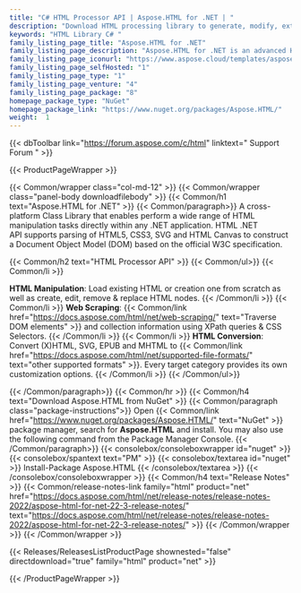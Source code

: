 ```yaml
---
title: "C# HTML Processor API | Aspose.HTML for .NET | "
description: "Download HTML processing library to generate, modify, extract data, convert and render HTML documents without any external software. Also, it supports popular file formats such as EPUB, MHTML, SVG, and Markdown and rendering to PDF, XPS and Image file formats. "
keywords: "HTML Library C# "
family_listing_page_title: "Aspose.HTML for .NET"
family_listing_page_description: "Aspose.HTML for .NET is an advanced HTML manipulation API that enables you to perform a wide range of HTML manipulation tasks directly within your .NET applications."
family_listing_page_iconurl: "https://www.aspose.cloud/templates/aspose/App_Themes/V3/images/html/272x272/aspose_html-for-net.png"
family_listing_page_selfHosted: "1"
family_listing_page_type: "1"
family_listing_page_venture: "4"
family_listing_page_package: "8"
homepage_package_type: "NuGet"
homepage_package_link: "https://www.nuget.org/packages/Aspose.HTML/"
weight:  1
---
```


{{< dbToolbar link="https://forum.aspose.com/c/html" linktext=" Support Forum " >}}


{{< ProductPageWrapper >}}

<!-- ProductPageContent-->
{{< Common/wrapper class="col-md-12" >}}
{{< Common/wrapper class="panel-body downloadfilebody" >}}
{{< Common/h1 text="Aspose.HTML for .NET" >}}
{{< Common/paragraph>}}
A cross-platform Class Library that enables perform a wide range of HTML manipulation tasks directly within any .NET application. HTML .NET API&nbsp;supports parsing of HTML5, CSS3, SVG and HTML Canvas to construct a Document Object Model (DOM) based on the official W3C specification.

{{< Common/h2 text="HTML Processor API"  >}} {{< Common/ul>}}
    {{< Common/li >}} <b>

HTML Manipulation</b>: Load existing HTML or creation one from scratch as well as create, edit, remove & replace HTML nodes. {{< /Common/li >}}
   {{< Common/li >}} <b>Web Scraping</b>: {{< Common/link href="https://docs.aspose.com/html/net/web-scraping/" text="Traverse DOM elements"  >}} and collection information using&nbsp;XPath queries & CSS Selectors. {{< /Common/li >}}
   {{< Common/li >}} <b>HTML Conversion</b>: Convert (X)HTML, SVG, EPUB and MHTML to {{< Common/link href="https://docs.aspose.com/html/net/supported-file-formats/" text="other supported formats"  >}}. Every target category provides its own customization options. {{< /Common/li >}}
 {{< /Common/ul>}}

{{< /Common/paragraph>}}
{{< Common/hr >}}
{{< Common/h4 text="Download Aspose.HTML from NuGet"  >}}
{{< Common/paragraph class="package-instructions">}}
Open {{< Common/link href="https://www.nuget.org/packages/Aspose.HTML/" text="NuGet"  >}} package manager, search for <b>Aspose.HTML</b> and install. You may also use the following command from the Package Manager Console.
 {{< /Common/paragraph>}}
{{< consolebox/consoleboxwrapper id="nuget" >}}
       {{< consolebox/spantext text="PM" >}}
       {{< consolebox/textarea id="nuget" >}} Install-Package Aspose.HTML {{< /consolebox/textarea >}}
{{< /consolebox/consoleboxwrapper >}}
{{< Common/h4 text="Release Notes"  >}}
{{< Common/release-notes-link family="html" product="net" href="https://docs.aspose.com/html/net/release-notes/release-notes-2022/aspose-html-for-net-22-3-release-notes/" text="https://docs.aspose.com/html/net/release-notes/release-notes-2022/aspose-html-for-net-22-3-release-notes/"  >}}
{{< /Common/wrapper >}}
{{< /Common/wrapper >}}

<!-- /ProductPageContent-->



<!-- ReleasesListProductPage-->
   {{< Releases/ReleasesListProductPage shownested="false"  directdownload="true" family="html" product="net" >}}
<!-- /ReleasesListProductPage-->

{{< /ProductPageWrapper >}}

